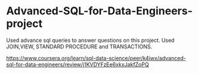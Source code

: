 # Advanced-SQL-for-Data-Engineers-project


Used advance sql queries to answer questions on this project.
Used JOIN,VIEW, STANDARD PROCEDURE and TRANSACTIONS. 

https://www.coursera.org/learn/sql-data-science/peer/k4iwx/advanced-sql-for-data-engineers/review/j1KVDYFzEe6xkxJakfZoPQ
